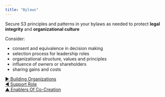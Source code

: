 ```yaml
---
title: "Bylaws"
---
```



Secure S3 principles and patterns in your bylaws as needed to protect **legal integrity** and **organizational culture**

Consider:
    
-   consent and equivalence in decision making
-   selection process for leadership roles
-   organizational structure, values and principles
-   influence of owners or shareholders
-   sharing gains and costs


[&#9654; Building Organizations](building-organizations.html)<br/>[&#9664; Support Role](support-role.html)<br/>[&#9650; Enablers Of Co-Creation](enablers-of-co-creation.html)

